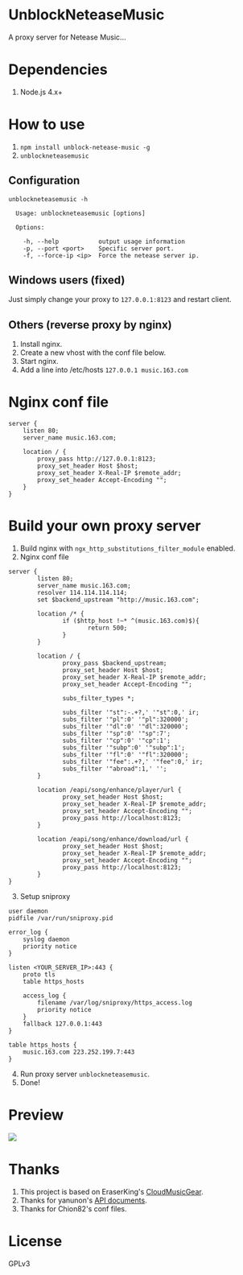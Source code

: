 # UnblockNeteaseMusic

A proxy server for Netease Music...

# Dependencies

1. Node.js 4.x+

# How to use

1. `npm install unblock-netease-music -g`
2. `unblockneteasemusic`

## Configuration

```
unblockneteasemusic -h

  Usage: unblockneteasemusic [options]

  Options:

    -h, --help           output usage information
    -p, --port <port>    Specific server port.
    -f, --force-ip <ip>  Force the netease server ip.
```

## Windows users (fixed)

Just simply change your proxy to `127.0.0.1:8123` and restart client.

## Others (reverse proxy by nginx)

1. Install nginx.
2. Create a new vhost with the conf file below.
3. Start nginx.
4. Add a line into /etc/hosts `127.0.0.1 music.163.com`

# Nginx conf file

```
server {
    listen 80;
    server_name music.163.com;

    location / {
        proxy_pass http://127.0.0.1:8123;
        proxy_set_header Host $host;
        proxy_set_header X-Real-IP $remote_addr;
        proxy_set_header Accept-Encoding "";
    }
}
  ```
  
# Build your own proxy server

1. Build nginx with `ngx_http_substitutions_filter_module` enabled.
2. Nginx conf file
  
  ```
  server {
          listen 80;
          server_name music.163.com;
          resolver 114.114.114.114;
          set $backend_upstream "http://music.163.com";
          
          location /* {
                 if ($http_host !~* ^(music.163.com)$){
                        return 500;
                 }
          }
  
          location / {
                 proxy_pass $backend_upstream;
                 proxy_set_header Host $host;
                 proxy_set_header X-Real-IP $remote_addr;
                 proxy_set_header Accept-Encoding "";
  
                 subs_filter_types *;
  
                 subs_filter '"st":-.+?,' '"st":0,' ir;
                 subs_filter '"pl":0' '"pl":320000';
                 subs_filter '"dl":0' '"dl":320000';
                 subs_filter '"sp":0' '"sp":7';
                 subs_filter '"cp":0' '"cp":1';
                 subs_filter '"subp":0' '"subp":1';
                 subs_filter '"fl":0' '"fl":320000';
                 subs_filter '"fee":.+?,' '"fee":0,' ir;
                 subs_filter '"abroad":1,' '';
          }
  
          location /eapi/song/enhance/player/url {
                 proxy_set_header Host $host;
                 proxy_set_header X-Real-IP $remote_addr;
                 proxy_set_header Accept-Encoding "";
                 proxy_pass http://localhost:8123;
          }
  
          location /eapi/song/enhance/download/url {
                 proxy_set_header Host $host;
                 proxy_set_header X-Real-IP $remote_addr;
                 proxy_set_header Accept-Encoding "";
                 proxy_pass http://localhost:8123;
          }
  }
  ```

3. Setup sniproxy

  ```
  user daemon
  pidfile /var/run/sniproxy.pid
  
  error_log {
      syslog daemon
      priority notice
  }
  
  listen <YOUR_SERVER_IP>:443 {
      proto tls
      table https_hosts
  
      access_log {
          filename /var/log/sniproxy/https_access.log
          priority notice
      }
      fallback 127.0.0.1:443
  }
  
  table https_hosts {
      music.163.com 223.252.199.7:443
  }
  ```

4. Run proxy server `unblockneteasemusic`.
5. Done!

# Preview

![](https://dn-itjesse.qbox.me/github%2Fphoto_2016-03-31_01-11-14.jpg)

# Thanks

1. This project is based on EraserKing's [CloudMusicGear](https://github.com/EraserKing/CloudMusicGear).
2. Thanks for yanunon's [API documents](https://github.com/yanunon/NeteaseCloudMusic/wiki/%E7%BD%91%E6%98%93%E4%BA%91%E9%9F%B3%E4%B9%90API%E5%88%86%E6%9E%90).
3. Thanks for Chion82's conf files.

# License

GPLv3
